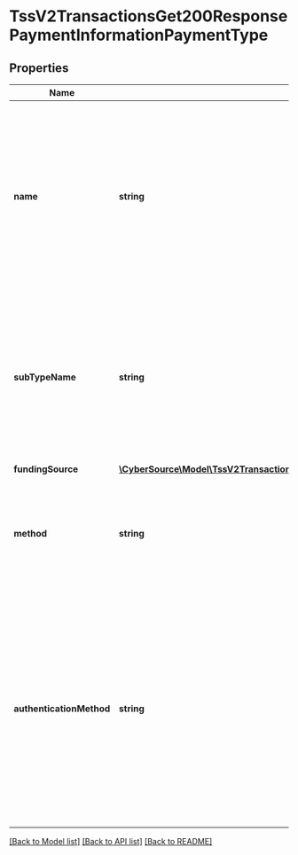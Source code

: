 # TssV2TransactionsGet200ResponsePaymentInformationPaymentType

## Properties
Name | Type | Description | Notes
------------ | ------------- | ------------- | -------------
**name** | **string** | A Payment Type is an agreed means for a payee to receive legal tender from a payer. The way one pays for a commercial financial transaction. Examples: Card, Bank Transfer, Digital, Direct Debit. | [optional] 
**subTypeName** | **string** | SubType Name is detail information about Payment Type. Examples: For Card, if Credit or Debit or PrePaid. For Bank Transfer, if Online Bank Transfer or Wire Transfers. | [optional] 
**fundingSource** | [**\CyberSource\Model\TssV2TransactionsGet200ResponsePaymentInformationPaymentTypeFundingSource**](TssV2TransactionsGet200ResponsePaymentInformationPaymentTypeFundingSource.md) |  | [optional] 
**method** | **string** | A Payment Type is enabled through a Method. Examples: Visa, Master Card, ApplePay, iDeal | [optional] 
**authenticationMethod** | **string** | A Payment Type Authentication Method is the means used to verify that the presenter of the Payment Type credential is an authorized user of the Payment Instrument. Examples: 3DSecure – Verified by Visa, 3DSecure – MasteCard Secure Code | [optional] 

[[Back to Model list]](../README.md#documentation-for-models) [[Back to API list]](../README.md#documentation-for-api-endpoints) [[Back to README]](../README.md)


